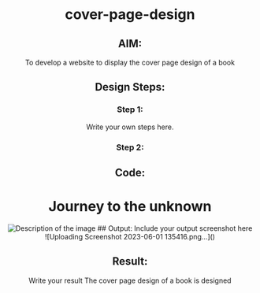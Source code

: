 # cover-page-design
## AIM:
To develop a website to display the cover page design of a book

## Design Steps:

### Step 1:
Write your own steps here.
### Step 2:

## Code:

<!DOCTYPE html>
<html>
<head>
    <title>Bookcover</title>
    <style>
        body {
            text-align: center;
        }
    </style>
</head>
<body>
    <h1>Journey to the unknown</h1>
    <img src="bookimage1.png" alt="Description of the image" >

    
</body>
</html>
## Output:
Include your output screenshot here
![Uploading Screenshot 2023-06-01 135416.png…]()

## Result:
Write your result
The cover page design of a book is designed
